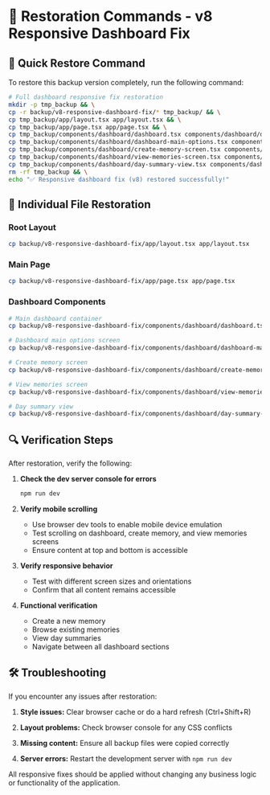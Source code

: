 # 🔄 Restoration Commands - v8 Responsive Dashboard Fix

## 🚀 **Quick Restore Command**

To restore this backup version completely, run the following command:

```bash
# Full dashboard responsive fix restoration
mkdir -p tmp_backup && \
cp -r backup/v8-responsive-dashboard-fix/* tmp_backup/ && \
cp tmp_backup/app/layout.tsx app/layout.tsx && \
cp tmp_backup/app/page.tsx app/page.tsx && \
cp tmp_backup/components/dashboard/dashboard.tsx components/dashboard/dashboard.tsx && \
cp tmp_backup/components/dashboard/dashboard-main-options.tsx components/dashboard/dashboard-main-options.tsx && \
cp tmp_backup/components/dashboard/create-memory-screen.tsx components/dashboard/create-memory-screen.tsx && \
cp tmp_backup/components/dashboard/view-memories-screen.tsx components/dashboard/view-memories-screen.tsx && \
cp tmp_backup/components/dashboard/day-summary-view.tsx components/dashboard/day-summary-view.tsx && \
rm -rf tmp_backup && \
echo "✅ Responsive dashboard fix (v8) restored successfully!"
```

## 🎯 **Individual File Restoration**

### **Root Layout**
```bash
cp backup/v8-responsive-dashboard-fix/app/layout.tsx app/layout.tsx
```

### **Main Page**
```bash
cp backup/v8-responsive-dashboard-fix/app/page.tsx app/page.tsx
```

### **Dashboard Components**
```bash
# Main dashboard container
cp backup/v8-responsive-dashboard-fix/components/dashboard/dashboard.tsx components/dashboard/dashboard.tsx

# Dashboard main options screen
cp backup/v8-responsive-dashboard-fix/components/dashboard/dashboard-main-options.tsx components/dashboard/dashboard-main-options.tsx

# Create memory screen
cp backup/v8-responsive-dashboard-fix/components/dashboard/create-memory-screen.tsx components/dashboard/create-memory-screen.tsx

# View memories screen
cp backup/v8-responsive-dashboard-fix/components/dashboard/view-memories-screen.tsx components/dashboard/view-memories-screen.tsx

# Day summary view
cp backup/v8-responsive-dashboard-fix/components/dashboard/day-summary-view.tsx components/dashboard/day-summary-view.tsx
```

## 🔍 **Verification Steps**

After restoration, verify the following:

1. **Check the dev server console for errors**
   ```bash
   npm run dev
   ```

2. **Verify mobile scrolling**
   - Use browser dev tools to enable mobile device emulation
   - Test scrolling on dashboard, create memory, and view memories screens
   - Ensure content at top and bottom is accessible

3. **Verify responsive behavior**
   - Test with different screen sizes and orientations
   - Confirm that all content remains accessible

4. **Functional verification**
   - Create a new memory
   - Browse existing memories
   - View day summaries
   - Navigate between all dashboard sections

## 🛠️ **Troubleshooting**

If you encounter any issues after restoration:

1. **Style issues:** Clear browser cache or do a hard refresh (Ctrl+Shift+R)

2. **Layout problems:** Check browser console for any CSS conflicts

3. **Missing content:** Ensure all backup files were copied correctly

4. **Server errors:** Restart the development server with `npm run dev`

All responsive fixes should be applied without changing any business logic or functionality of the application.